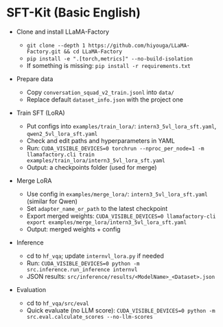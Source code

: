 # SFT-Kit (Basic English)

- Clone and install LLaMA-Factory
  - `git clone --depth 1 https://github.com/hiyouga/LLaMA-Factory.git && cd LLaMA-Factory`
  - `pip install -e ".[torch,metrics]" --no-build-isolation`
  - If something is missing: `pip install -r requirements.txt`

- Prepare data
  - Copy `conversation_squad_v2_train.jsonl` into `data/`
  - Replace default `dataset_info.json` with the project one

- Train SFT (LoRA)
  - Put configs into `examples/train_lora/`: `intern3_5vl_lora_sft.yaml`, `qwen2_5vl_lora_sft.yaml`
  - Check and edit paths and hyperparameters in YAML
  - Run: `CUDA_VISIBLE_DEVICES=0 torchrun --nproc_per_node=1 -m llamafactory.cli train examples/train_lora/intern3_5vl_lora_sft.yaml`
  - Output: a checkpoints folder (used for merge)

- Merge LoRA
  - Use config in `examples/merge_lora/`: `intern3_5vl_lora_sft.yaml` (similar for Qwen)
  - Set `adapter_name_or_path` to the latest checkpoint
  - Export merged weights: `CUDA_VISIBLE_DEVICES=0 llamafactory-cli export examples/merge_lora/intern3_5vl_lora_sft.yaml`
  - Output: merged weights + config

- Inference
  - cd to `hf_vqa`; update `internvl_lora.py` if needed
  - Run: `CUDA_VISIBLE_DEVICES=0 python -m src.inference.run_inference internvl`
  - JSON results: `src/inference/results/<ModelName>_<Dataset>.json`

- Evaluation
  - cd to `hf_vqa/src/eval`
  - Quick evaluate (no LLM score): `CUDA_VISIBLE_DEVICES=0 python -m src.eval.calculate_scores --no-llm-scores`
